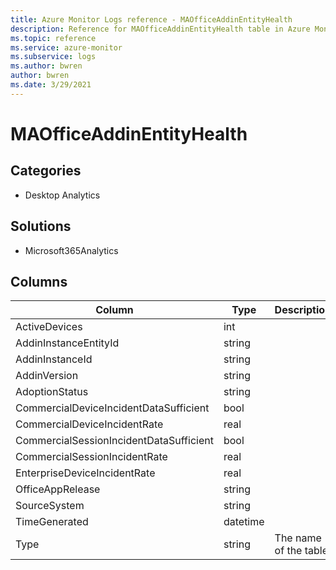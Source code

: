 ```yaml
---
title: Azure Monitor Logs reference - MAOfficeAddinEntityHealth
description: Reference for MAOfficeAddinEntityHealth table in Azure Monitor Logs.
ms.topic: reference
ms.service: azure-monitor
ms.subservice: logs
ms.author: bwren
author: bwren
ms.date: 3/29/2021
---
```


# MAOfficeAddinEntityHealth

 

## Categories

- Desktop Analytics
## Solutions

- Microsoft365Analytics




## Columns

|Column|Type|Description|
|---|---|---|
|ActiveDevices|int||
|AddinInstanceEntityId|string||
|AddinInstanceId|string||
|AddinVersion|string||
|AdoptionStatus|string||
|CommercialDeviceIncidentDataSufficient|bool||
|CommercialDeviceIncidentRate|real||
|CommercialSessionIncidentDataSufficient|bool||
|CommercialSessionIncidentRate|real||
|EnterpriseDeviceIncidentRate|real||
|OfficeAppRelease|string||
|SourceSystem|string||
|TimeGenerated|datetime||
|Type|string|The name of the table|
